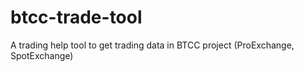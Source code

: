 # btcc-trade-tool
A trading help tool to get trading data in BTCC project (ProExchange, SpotExchange)
